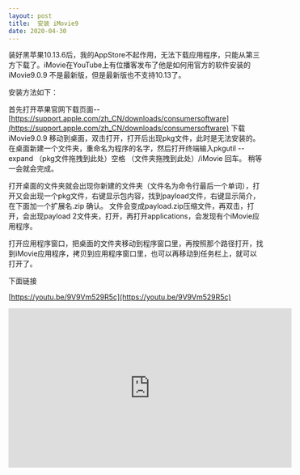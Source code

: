 ```yaml
---
layout: post
title:  安装 iMovie9
date: 2020-04-30
---
```

装好黑苹果10.13.6后，我的AppStore不起作用，无法下载应用程序，只能从第三方下载了。iMovie在YouTube上有位播客发布了他是如何用官方的软件安装的iMovie9.0.9 不是最新版，但是最新版也不支持10.13了。

安装方法如下：

首先打开苹果官网下载页面--[https://support.apple.com/zh_CN/downloads/consumersoftware](https://support.apple.com/zh_CN/downloads/consumersoftware)  下载iMovie9.0.9 移动到桌面，双击打开，打开后出现pkg文件，此时是无法安装的。在桌面新建一个文件夹，重命名为程序的名字，然后打开终端输入pkgutil --expand （pkg文件拖拽到此处）空格 （文件夹拖拽到此处）/iMovie 回车。 稍等一会就会完成。

打开桌面的文件夹就会出现你新建的文件夹（文件名为命令行最后一个单词），打开又会出现一个pkg文件，右键显示包内容，找到payload文件，右键显示简介，在下面加一个扩展名.zip 确认。 文件会变成payload.zip压缩文件，再双击，打开，会出现payload 2文件夹，打开，再打开applications，会发现有个iMovie应用程序。

打开应用程序窗口，把桌面的文件夹移动到程序窗口里，再按照那个路径打开，找到iMovie应用程序，拷贝到应用程序窗口里，也可以再移动到任务栏上，就可以打开了。

下面链接

[https://youtu.be/9V9Vm529R5c](https://youtu.be/9V9Vm529R5c)
<iframe width="560" height="315" src="https://www.youtube.com/embed/9V9Vm529R5c" frameborder="0" allow="accelerometer; autoplay; encrypted-media; gyroscope; picture-in-picture" allowfullscreen></iframe>
